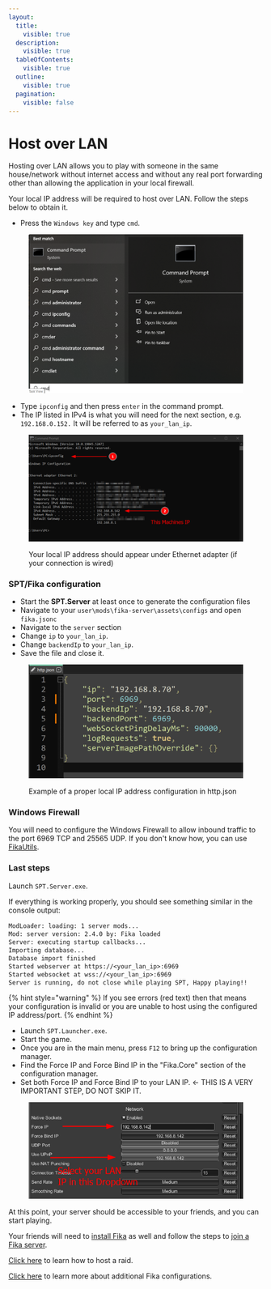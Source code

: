 ```yaml
---
layout:
  title:
    visible: true
  description:
    visible: true
  tableOfContents:
    visible: true
  outline:
    visible: true
  pagination:
    visible: false
---
```


# Host over LAN

Hosting over LAN allows you to play with someone in the same house/network without internet access and without any real port forwarding other than allowing the application in your local firewall.

Your local IP address will be required to host over LAN. Follow the steps below to obtain it.

* Press the `Windows key` and type `cmd`.

<figure><img src="../../.gitbook/assets/win_run_cmd.png" alt="" width="563"><figcaption></figcaption></figure>

* Type `ipconfig` and then press `enter` in the command prompt.&#x20;
* The IP listed in IPv4 is what you will need for the next section, e.g. `192.168.0.152.` It will be referred to as `your_lan_ip`.

<figure><img src="../../.gitbook/assets/fika_ipconfig.png" alt=""><figcaption><p>Your local IP address should appear under Ethernet adapter (if your connection is wired)</p></figcaption></figure>

### SPT/Fika configuration

* Start the **SPT.Server** at least once to generate the configuration files
* Navigate to your `user\mods\fika-server\assets\configs` and open `fika.jsonc`
* Navigate to the `server` section
* Change `ip` to `your_lan_ip`.
* Change `backendIp` to `your_lan_ip`.
* Save the file and close it.

<figure><img src="../../.gitbook/assets/fika_lan_http.png" alt=""><figcaption><p>Example of a proper local IP address configuration in http.json</p></figcaption></figure>

### Windows Firewall

You will need to configure the Windows Firewall to allow inbound traffic to the port 6969 TCP and 25565 UDP. If you don't know how, you can use [FikaUtils](https://github.com/Lacyway/FikaUtils/releases/latest).

### Last steps

Launch `SPT.Server.exe`.

If everything is working properly, you should see something similar in the console output:

```
ModLoader: loading: 1 server mods...
Mod: server version: 2.4.0 by: Fika loaded
Server: executing startup callbacks...
Importing database...
Database import finished
Started webserver at https://<your_lan_ip>:6969
Started websocket at wss://<your_lan_ip>:6969
Server is running, do not close while playing SPT, Happy playing!!
```

{% hint style="warning" %}
If you see errors (red text) then that means your configuration is invalid or you are unable to host using the configured IP address/port.
{% endhint %}

* Launch `SPT.Launcher.exe`.
* Start the game.
* Once you are in the main menu, press `F12` to bring up the configuration manager.
* Find the Force IP and Force Bind IP in the "Fika.Core" section of the configuration manager.
* Set both Force IP and Force Bind IP to your LAN IP. <- THIS IS A VERY IMPORTANT STEP, DO NOT SKIP IT.

<figure><img src="../../.gitbook/assets/fika_lan_f12.png" alt=""><figcaption></figcaption></figure>

At this point, your server should be accessible to your friends, and you can start playing.

Your friends will need to [install Fika](../) as well and follow the steps to [join a Fika server](../joining-a-fika-server/).

[Click here](../../Playing-Fika.md#hosting-a-raid) to learn how to host a raid.

[Click here](../../fika-configuration/) to learn more about additional Fika configurations.
